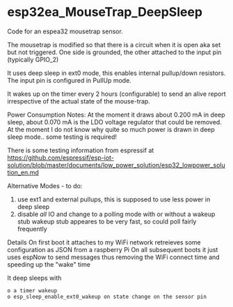 # esp32ea_MouseTrap_DeepSleep

Code for an espea32 mousetrap sensor.

The mousetrap is modified so that there is a circuit when it is open aka set but not triggered. One side is grounded, the other attached to the input pin (typically GPIO_2)

It uses deep sleep in ext0 mode, this enables internal pullup/down resistors.
The input pin is configured in PullUp mode.

It wakes up on the timer every 2 hours (configurable) to send an alive report irrespective of the actual state of the mouse-trap.


Power Consumption Notes:
At the moment it draws about 0.200 mA in deep sleep, about 0.070 mA is the LDO voltage regulator that could be removed.
At the moment I do not know why quite so much power is drawn in deep sleep mode.. some testing is required!

There is some testing information from espressif at
https://github.com/espressif/esp-iot-solution/blob/master/documents/low_power_solution/esp32_lowpower_solution_en.md


Alternative Modes - to do:

1. use ext1 and external pullups, this is supposed to use less power in deep sleep
2. disable *all* IO and change to a polling mode with or without a wakeup stub
      wakeup stub appeares to be very fast, so could poll fairly frequently



Details
On first boot it attaches to my WiFi network retreieves some configuration as JSON from a raspberry Pi
On all subsequent boots it just uses espNow to send messages thus removing the WiFi connect time and speeding up the "wake" time

It deep sleeps with 

    o a timer wakeup
    o esp_sleep_enable_ext0_wakeup on state change on the sensor pin
